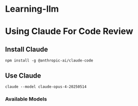 # Learning-llm


# Using Claude For Code Review

## Install Claude
```
npm install -g @anthropic-ai/claude-code
```
## Use Claude
```
claude --model claude-opus-4-20250514
```

### Available Models
